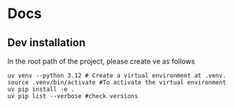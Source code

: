 # Docs

## Dev installation
In the root path of the project, please create ve as follows
```
uv venv --python 3.12 # Create a virtual environment at .venv.
source .venv/bin/activate #To activate the virtual environment
uv pip install -e .
uv pip list --verbose #check versions
```

